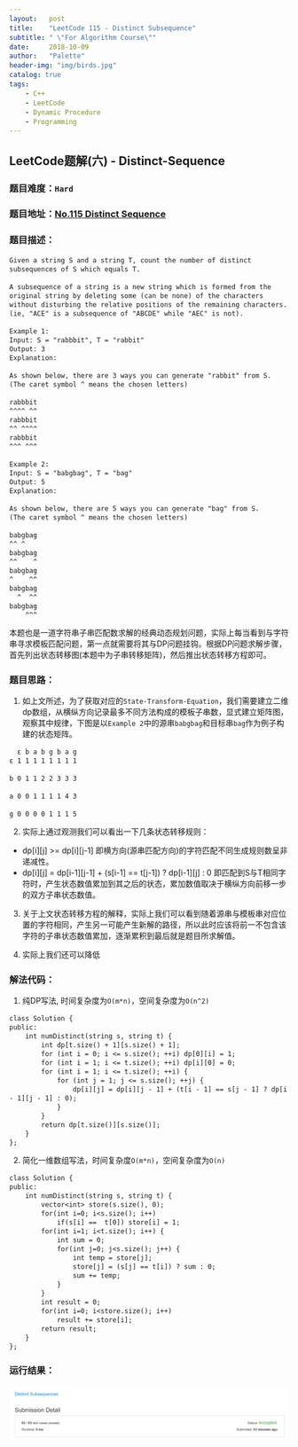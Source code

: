 ```yaml
---
layout:   post
title:    "LeetCode 115 - Distinct Subsequence"
subtitle: " \"For Algorithm Course\""
date:     2018-10-09
author:   "Palette"
header-img: "img/birds.jpg"
catalog: true
tags:
    - C++
    - LeetCode
    - Dynamic Procedure
    - Programming
---
```

## LeetCode题解(六) - Distinct-Sequence
### 题目难度：`Hard`
### 题目地址：[No.115 Distinct Sequence](https://leetcode.com/problems/distinct-subsequences/description/)
### 题目描述：
```
Given a string S and a string T, count the number of distinct subsequences of S which equals T.

A subsequence of a string is a new string which is formed from the original string by deleting some (can be none) of the characters without disturbing the relative positions of the remaining characters. (ie, "ACE" is a subsequence of "ABCDE" while "AEC" is not).

Example 1:
Input: S = "rabbbit", T = "rabbit"
Output: 3
Explanation:

As shown below, there are 3 ways you can generate "rabbit" from S.
(The caret symbol ^ means the chosen letters)

rabbbit
^^^^ ^^
rabbbit
^^ ^^^^
rabbbit
^^^ ^^^

Example 2:
Input: S = "babgbag", T = "bag"
Output: 5
Explanation:

As shown below, there are 5 ways you can generate "bag" from S.
(The caret symbol ^ means the chosen letters)

babgbag
^^ ^
babgbag
^^    ^
babgbag
^    ^^
babgbag
  ^  ^^
babgbag
    ^^^
```

本题也是一道字符串子串匹配数求解的经典动态规划问题，实际上每当看到与字符串寻求模板匹配问题，第一点就需要将其与DP问题挂钩。根据DP问题求解步骤，首先列出状态转移图(本题中为子串转移矩阵)，然后推出状态转移方程即可。

### 题目思路：
1. 如上文所述，为了获取对应的`State-Transform-Equation`，我们需要建立二维dp数组，从横纵方向记录最多不同方法构成的模板子串数，显式建立矩阵图，观察其中规律，下图是以`Example 2`中的源串`babgbag`和目标串`bag`作为例子构建的状态矩阵。
```
  ε b a b g b a g
ε 1 1 1 1 1 1 1 1

b 0 1 1 2 2 3 3 3

a 0 0 1 1 1 1 4 3

g 0 0 0 0 1 1 1 5
```

2. 实际上通过观测我们可以看出一下几条状态转移规则：
* dp[i][j] >= dp[i][j-1]  即横方向(源串匹配方向)的字符匹配不同生成规则数呈非递减性。
* dp[i][j] = dp[i-1][j-1] + (s[i-1] == t[j-1]) ? dp[i-1][j] : 0  即匹配到S与T相同字符时，产生状态数值累加到其之后的状态，累加数值取决于横纵方向前移一步的双方子串状态数值。

3. 关于上文状态转移方程的解释，实际上我们可以看到随着源串与模板串对应位置的字符相同，产生另一可能产生新解的路径，所以此时应该将前一不包含该字符的子串状态数值累加，逐渐累积到最后就是题目所求解值。

4. 实际上我们还可以降低


### 解法代码：
1. 纯DP写法, 时间复杂度为`O(m*n)`，空间复杂度为`O(n^2)` 
```
class Solution {
public:
    int numDistinct(string s, string t) {
        int dp[t.size() + 1][s.size() + 1];
        for (int i = 0; i <= s.size(); ++i) dp[0][i] = 1;    
        for (int i = 1; i <= t.size(); ++i) dp[i][0] = 0;    
        for (int i = 1; i <= t.size(); ++i) {
            for (int j = 1; j <= s.size(); ++j) {
                dp[i][j] = dp[i][j - 1] + (t[i - 1] == s[j - 1] ? dp[i - 1][j - 1] : 0);
            }
        }
        return dp[t.size()][s.size()];
    }
};
```

2. 简化一维数组写法，时间复杂度`O(m*n)`，空间复杂度为`O(n)`
```
class Solution {
public:
    int numDistinct(string s, string t) {
        vector<int> store(s.size(), 0);
        for(int i=0; i<s.size(); i++)
            if(s[i] ==  t[0]) store[i] = 1;
        for(int i=1; i<t.size(); i++) {
            int sum = 0;
            for(int j=0; j<s.size(); j++) {
                int temp = store[j];
                store[j] = (s[j] == t[i]) ? sum : 0;
                sum += temp;
            }
        }
        int result = 0;
        for(int i=0; i<store.size(); i++)
            result += store[i];
        return result;
    }
};
```

### 运行结果：
![img](/img/ds1.png)

<div id="container"></div>
<link rel="stylesheet" href="https://imsun.GitHub.io/gitment/style/default.css">
<script src="https://imsun.GitHub.io/gitment/dist/gitment.browser.js"></script>
<script>
  const myTheme = {
  render(state, instance) {
    const container = document.createElement('div')
    container.lang = "en-US"
    container.className = 'gitment-container gitment-root-container'
    container.appendChild(instance.renderHeader(state, instance))
    container.appendChild(instance.renderEditor(state, instance))
    container.appendChild(instance.renderComments(state, instance))
    container.appendChild(instance.renderFooter(state, instance))
    return container
  },
}

var gitment = new Gitment({
  id: '<%= page.date %>',
  owner: 'Palette25',
  repo: 'Comments',
  oauth: {
    client_id: 'a1ac2783392c3eef32c1',
    client_secret: 'ea8605a4a85131c5012ba8f200f87702e15a05b0',
  },
  theme: myTheme,
})
gitment.render('container')
</script>